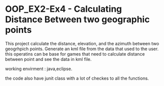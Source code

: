 # OOP_EX2-Ex4 - Calculating Distance Between two geographic points

This project calculate the distance, elevation, and the azimuth
between two geogrhpich points.
Generate an kml file from the data that used to the user.
this operatins can be base for games that need to calculate distance between point
and see the data in kml file.

working envirment : java,eclipse.

the code also have junit class with a lot of checkes to all the functions.




